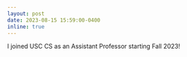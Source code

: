 ```yaml
---
layout: post
date: 2023-08-15 15:59:00-0400
inline: true
---
```


I joined USC CS as an Assistant Professor starting Fall 2023! 